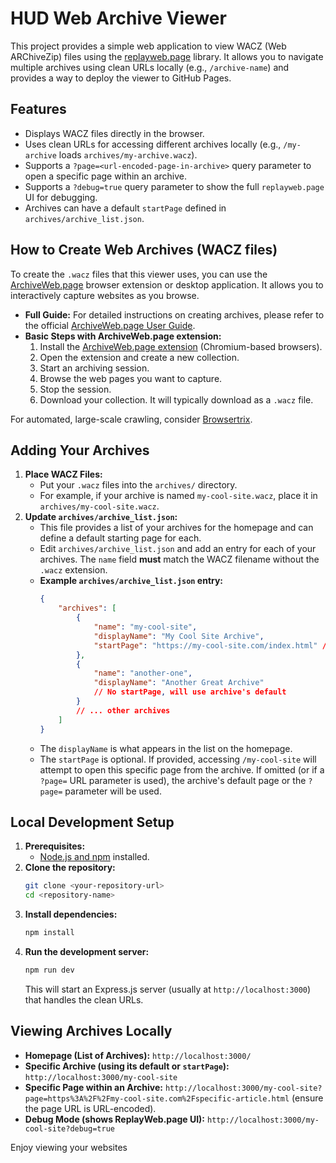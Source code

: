 # HUD Web Archive Viewer

This project provides a simple web application to view WACZ (Web ARChiveZip) files using the [replayweb.page](https://replayweb.page/) library. It allows you to navigate multiple archives using clean URLs locally (e.g., `/archive-name`) and provides a way to deploy the viewer to GitHub Pages.

## Features

*   Displays WACZ files directly in the browser.
*   Uses clean URLs for accessing different archives locally (e.g., `/my-archive` loads `archives/my-archive.wacz`).
*   Supports a `?page=<url-encoded-page-in-archive>` query parameter to open a specific page within an archive.
*   Supports a `?debug=true` query parameter to show the full `replayweb.page` UI for debugging.
*   Archives can have a default `startPage` defined in `archives/archive_list.json`.

## How to Create Web Archives (WACZ files)

To create the `.wacz` files that this viewer uses, you can use the [ArchiveWeb.page](https://archiveweb.page/) browser extension or desktop application. It allows you to interactively capture websites as you browse.

*   **Full Guide:** For detailed instructions on creating archives, please refer to the official [ArchiveWeb.page User Guide](https://archiveweb.page/guide).
*   **Basic Steps with ArchiveWeb.page extension:**
    1.  Install the [ArchiveWeb.page extension](https://chrome.google.com/webstore/detail/archivewebpage/hcljodaidirhcnllmjbconnllaibbfdp) (Chromium-based browsers).
    2.  Open the extension and create a new collection.
    3.  Start an archiving session.
    4.  Browse the web pages you want to capture.
    5.  Stop the session.
    6.  Download your collection. It will typically download as a `.wacz` file.

For automated, large-scale crawling, consider [Browsertrix](https://github.com/webrecorder/browsertrix-crawler).

## Adding Your Archives

1.  **Place WACZ Files:**
    *   Put your `.wacz` files into the `archives/` directory.
    *   For example, if your archive is named `my-cool-site.wacz`, place it in `archives/my-cool-site.wacz`.
2.  **Update `archives/archive_list.json`:**
    *   This file provides a list of your archives for the homepage and can define a default starting page for each.
    *   Edit `archives/archive_list.json` and add an entry for each of your archives. The `name` field **must** match the WACZ filename without the `.wacz` extension.
    *   **Example `archives/archive_list.json` entry:**
        ```json
        {
            "archives": [
                {
                    "name": "my-cool-site",
                    "displayName": "My Cool Site Archive",
                    "startPage": "https://my-cool-site.com/index.html" // Optional: URL-encoded start page within this WACZ
                },
                {
                    "name": "another-one",
                    "displayName": "Another Great Archive"
                    // No startPage, will use archive's default
                }
                // ... other archives
            ]
        }
        ```
    *   The `displayName` is what appears in the list on the homepage.
    *   The `startPage` is optional. If provided, accessing `/my-cool-site` will attempt to open this specific page from the archive. If omitted (or if a `?page=` URL parameter is used), the archive's default page or the `?page=` parameter will be used.


## Local Development Setup

1.  **Prerequisites:**
    *   [Node.js and npm](https://nodejs.org/) installed.
2.  **Clone the repository:**
    ```bash
    git clone <your-repository-url>
    cd <repository-name>
    ```
3.  **Install dependencies:**
    ```bash
    npm install
    ```
4.  **Run the development server:**
    ```bash
    npm run dev
    ```
    This will start an Express.js server (usually at `http://localhost:3000`) that handles the clean URLs.

## Viewing Archives Locally

*   **Homepage (List of Archives):** `http://localhost:3000/`
*   **Specific Archive (using its default or `startPage`):** `http://localhost:3000/my-cool-site`
*   **Specific Page within an Archive:** `http://localhost:3000/my-cool-site?page=https%3A%2F%2Fmy-cool-site.com%2Fspecific-article.html` (ensure the page URL is URL-encoded).
*   **Debug Mode (shows ReplayWeb.page UI):** `http://localhost:3000/my-cool-site?debug=true`

Enjoy viewing your websites